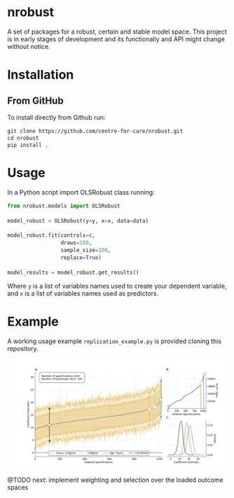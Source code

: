 # nrobust

A set of packages for a robust, certain and stable model space.
This project is in early stages of development and its functionally and API might change without notice.

# Installation

## From GitHub

To install directly from Github run:

```
git clone https://github.com/centre-for-care/nrobust.git
cd nrobust
pip install .
```

# Usage

In a Python script import OLSRobust class running:
```python
from nrobust.models import OLSRobust

model_robust = OLSRobust(y=y, x=x, data=data)

model_robust.fit(controls=c,
	             draws=100,
                 sample_size=100,
                 replace=True)

model_results = model_robust.get_results()

```
Where `y` is a list of variables names used to create your dependent variable, and `x` is a list of variables names used as predictors.

# Example

A working usage example `replication_example.py` is provided cloning this repository.

![Union dataset example](./figures/union_example/union_curve.png)


@TODO next: implement weighting and selection over the loaded outcome spaces
